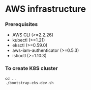# AWS infrastructure

### Prerequisites
* AWS CLI (>=2.2.26)
* kubectl (>=1.21)
* eksctl (>=0.59.0)
* aws-iam-authenticator (>=0.5.3)
* istioctl (>=1.10.3)

### To create K8S cluster

```
cd ..
./bootstrap-eks-dev.sh
```

